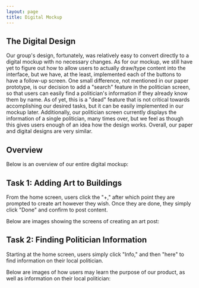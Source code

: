 ```yaml
---
layout: page
title: Digital Mockup
---
```


## The Digital Design
Our group's design, fortunately, was relatively easy to convert directly to a digital mockup with no necessary changes. As for our mockup, we still have yet to figure out how to allow users to actually draw/type content into the interface, but we have, at the least, implemented each of the buttons to have a follow-up screen. One small difference, not mentioned in our paper prototype, is our decision to add a "search" feature in the politician screen, so that users can easily find a politician's information if they already know them by name. As of yet, this is a "dead" feature that is not critical towards accomplishing our desired tasks, but it can be easily implemented in our mockup later. Additionally, our politician screen currently displays the information of a single politician, many times over, but we feel as though this gives users enough of an idea how the design works. Overall, our paper and digital designs are very similar.

## Overview

Below is an overview of our entire digital mockup:


## Task 1: Adding Art to Buildings

From the home screen, users click the "+," after which point they are prompted to create art however they wish. Once they are done, they simply click "Done" and confirm to post content.

Below are images showing the screens of creating an art post:



## Task 2: Finding Politician Information

Starting at the home screen, users simply click "Info," and then "here" to find information on their local politician.

Below are images of how users may learn the purpose of our product, as well as information on their local politician:

